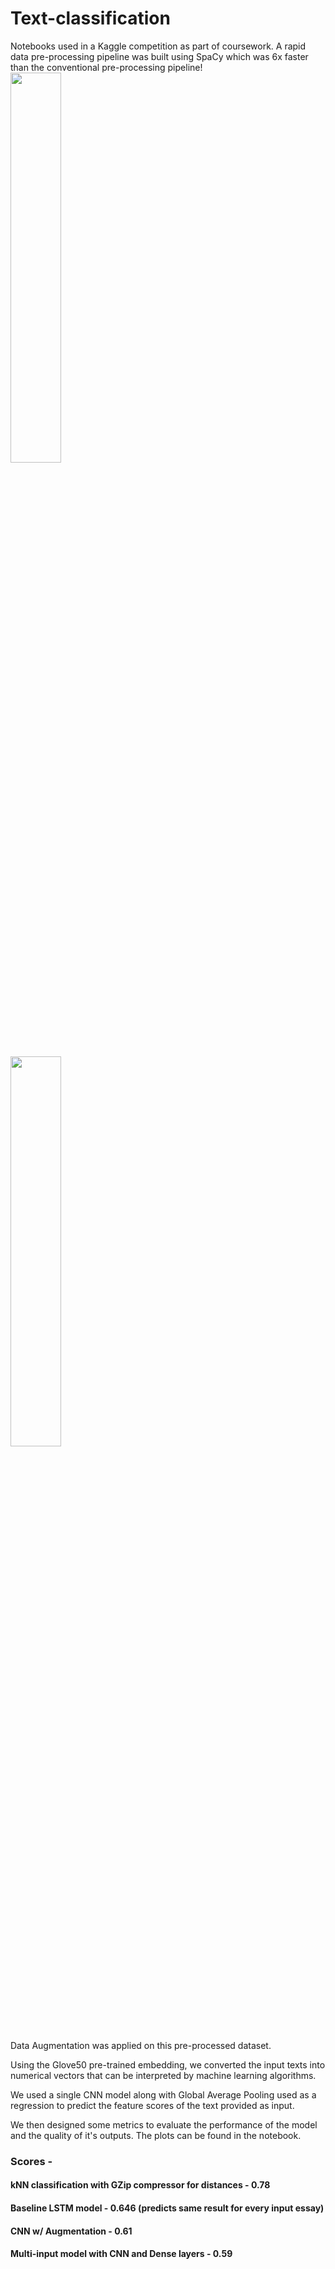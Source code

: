 # Text-classification
Notebooks used in a Kaggle competition as part of coursework.
A rapid data pre-processing pipeline was built using SpaCy which was 6x faster than the conventional pre-processing pipeline! 
<img src = "https://github.com/rkv-2401/Text-classification/assets/59438748/d727ecf2-a7bd-4a90-9bc3-e2927794b41f" width = "40%">

<img src = "https://github.com/rkv-2401/Text-classification/assets/59438748/96975ed9-91dd-4d6b-bfbe-611aa5550e86" width = "40%">

Data Augmentation was applied on this pre-processed dataset.

Using the Glove50 pre-trained embedding, we converted the input texts into numerical vectors that can be interpreted by machine learning algorithms.

We used a single CNN model along with Global Average Pooling used as a regression to predict the feature scores of the text provided as input.

We then designed some metrics to evaluate the performance of the model and the quality of it's outputs. The plots can be found in the notebook.

### Scores - 

#### kNN classification with GZip compressor for distances - 0.78
#### Baseline LSTM model - 0.646 (predicts same result for every input essay)
#### CNN w/ Augmentation - 0.61
#### Multi-input model with CNN and Dense layers - 0.59

